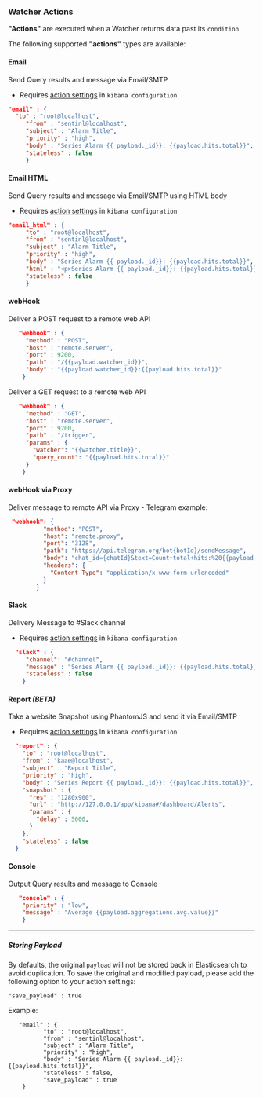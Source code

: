 ### Watcher Actions
__"Actions"__ are executed when a Watcher returns data past its `condition`. 

The following supported __"actions"__ types are available:

#### Email 
Send Query results and message via Email/SMTP
* Requires [action settings](SENTINL-Config-Example) in ```kibana configuration```
```json
"email" : {
  "to" : "root@localhost",
     "from" : "sentinl@localhost",
     "subject" : "Alarm Title",
     "priority" : "high",
     "body" : "Series Alarm {{ payload._id}}: {{payload.hits.total}}",
     "stateless" : false
     }
```

#### Email HTML
Send Query results and message via Email/SMTP using HTML body
* Requires  [action settings](SENTINL-Config-Example) in ```kibana configuration```
```json
"email_html" : {
     "to" : "root@localhost",
     "from" : "sentinl@localhost",
     "subject" : "Alarm Title",
     "priority" : "high",
     "body" : "Series Alarm {{ payload._id}}: {{payload.hits.total}}",
     "html" : "<p>Series Alarm {{ payload._id}}: {{payload.hits.total}}</p>",
     "stateless" : false
     }
```

#### webHook
Deliver a POST request to a remote web API
```json
   "webhook" : {
     "method" : "POST", 
     "host" : "remote.server", 
     "port" : 9200, 
     "path" : "/{{payload.watcher_id}}", 
     "body" : "{{payload.watcher_id}}:{{payload.hits.total}}"
    }
```

Deliver a GET request to a remote web API
```json
   "webhook" : {
     "method" : "GET", 
     "host" : "remote.server", 
     "port" : 9200, 
     "path" : "/trigger", 
     "params" : {
       "watcher": "{{watcher.title}}",
       "query_count": "{{payload.hits.total}}"
     }
    }
```

#### webHook via Proxy
Deliver message to remote API via Proxy - Telegram example:
```json
 "webhook": {
          "method": "POST",
          "host": "remote.proxy",
          "port": "3128",
          "path": "https://api.telegram.org/bot{botId}/sendMessage",
          "body": "chat_id={chatId}&text=Count+total+hits:%20{{payload.hits.total}}",
          "headers": {
            "Content-Type": "application/x-www-form-urlencoded"
          }
        }
```

#### Slack
Delivery Message to #Slack channel
* Requires  [action settings](SENTINL-Config-Example) in ```kibana configuration``` 
```json
  "slack" : {
     "channel": "#channel",
     "message" : "Series Alarm {{ payload._id}}: {{payload.hits.total}}",
     "stateless" : false
    }
```
#### Report *(BETA)*
Take a website Snapshot using PhantomJS and send it via Email/SMTP
* Requires  [action settings](SENTINL-Config-Example) in ```kibana configuration```
```json
  "report" : {
    "to" : "root@localhost",
    "from" : "kaae@localhost",
    "subject" : "Report Title",
    "priority" : "high",
    "body" : "Series Report {{ payload._id}}: {{payload.hits.total}}",
    "snapshot" : {
      "res" : "1280x900",
      "url" : "http://127.0.0.1/app/kibana#/dashboard/Alerts",
      "params" : {
        "delay" : 5000,
      }
    },
    "stateless" : false
  }
```

<!--
#### Elasticsearch Index 
Store Query results and message to Elasticsearch index
```json
  "elastic" : {
     "priority" : "medium",
     "message" : "Avg {{payload.aggregations.avg.value}} measurements in 5 minutes"
     }
```
-->

#### Console
Output Query results and message to Console
```json
   "console" : {
    "priority" : "low",
    "message" : "Average {{payload.aggregations.avg.value}}"
    }
```

--------------

##### Storing Payload

By defaults, the original `payload` will not be stored back in Elasticsearch to avoid duplication.
To save the original and modified payload, please add the following option to your action settings:
```
"save_payload" : true
```

Example:
```
   "email" : {
          "to" : "root@localhost",
          "from" : "sentinl@localhost",
          "subject" : "Alarm Title",
          "priority" : "high",
          "body" : "Series Alarm {{ payload._id}}: {{payload.hits.total}}",
          "stateless" : false,
          "save_payload" : true
    }
```
